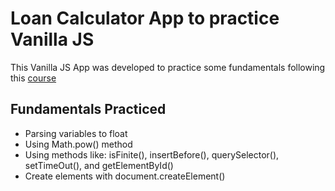 # Loan Calculator App to practice Vanilla JS

This Vanilla JS App was developed to practice some fundamentals following this [course](https://www.udemy.com/course/modern-javascript-from-the-beginning)

## Fundamentals Practiced
- Parsing variables to float
- Using Math.pow() method
- Using methods like: isFinite(), insertBefore(), querySelector(), setTimeOut(), and getElementById()
- Create elements with document.createElement()